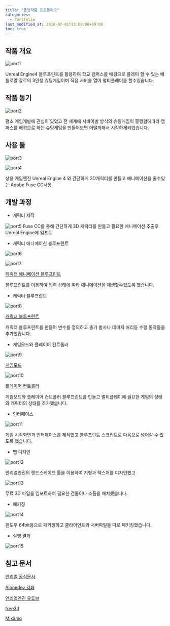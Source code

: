 ```yaml
---
title: "졸업작품 포트폴리오"
categories: 
  - Portfolio
last_modified_at: 2018-07-01T13:00:00+09:00
toc: true
---
```


## 작품 개요

![port1](https://github.com/lesslate/Blog/blob/master/assets/img/Portfolio/port1.png?raw=true)

Unreal Engine4 블루프린트를 활용하여
학교 캠퍼스를 배경으로 플레이 할 수 있는 배틀로얄 장르의 3인칭 슈팅게임이며
직접 서버를 열어 멀티플레이를 할수있습니다.

## 작품 동기

![port2](https://github.com/lesslate/Blog/blob/master/assets/img/Portfolio/port2.png?raw=true)

평소 게임개발에 관심이 있었고 
전 세계에 서바이벌 방식의 슈팅게임이 흥행함에따라 
캠퍼스를 배경으로 하는 슈팅게임을 만들어보면 어떨까해서 시작하게되었습니다.

## 사용 툴

![port3](https://github.com/lesslate/Blog/blob/master/assets/img/Portfolio/port3.jpg?raw=true)

![port4](https://github.com/lesslate/Blog/blob/master/assets/img/Portfolio/port4.jpg?raw=true)

상용 게임엔진 Unreal Engine 4 와 간단하게 3D캐릭터를 만들고 애니메이션을 줄수있는 Adobe Fuse CC사용


## 개발 과정


* 캐릭터 제작

![port5](https://github.com/lesslate/Blog/blob/master/assets/img/Portfolio/port5.png?raw=true)
Fuse CC를 통해 간단하게 3D 캐릭터를 만들고 필요한 애니메이션 추출후 Unreal Engine에 임포트

* 캐릭터 애니메이션 블루프린트

![port6](https://github.com/lesslate/Blog/blob/master/assets/img/Portfolio/port6.png?raw=true)

![port7](https://github.com/lesslate/Blog/blob/master/assets/img/Portfolio/port7.png?raw=true)

[캐릭터 애니메이션 블루프린트](https://blueprintue.com/blueprint/m3v5gjaz/]https://blueprintue.com/blueprint/m3v5gjaz/)


블루프린트를 이용하여 입력 상태에 따라 애니메이션을 재생할수있도록 했습니다.

* 캐릭터 블루프린트

![port8](https://github.com/lesslate/Blog/blob/master/assets/img/Portfolio/port8.png?raw=true)

[캐릭터 블루프린트](https://blueprintue.com/blueprint/weaqoky5/]https://blueprintue.com/blueprint/weaqoky5/) 


캐릭터 블루프린트를 만들어 변수를 정의하고 총기 발사나 데미지 처리등 수행 동작들을 추가했습니다.


* 게임모드와 플레이어 컨트롤러

![port9](https://github.com/lesslate/Blog/blob/master/assets/img/Portfolio/port9.png?raw=true)

[게임모드](https://blueprintue.com/blueprint/shujs03f/]https://blueprintue.com/blueprint/shujs03f/)

![port10](https://github.com/lesslate/Blog/blob/master/assets/img/Portfolio/port10.png?raw=true)

[플레이어 컨트롤러](https://blueprintue.com/blueprint/yq15z1ss/]https://blueprintue.com/blueprint/yq15z1ss/)

게임모드와 플레이어 컨트롤러 블루프린트를 만들고 멀티플레이에 필요한 게임의 상태와 캐릭터의 상태를 추가했습니다.

* 인터페이스

![port11](https://github.com/lesslate/Blog/blob/master/assets/img/Portfolio/port11.png?raw=true)

게임 시작화면과 인터페이스를 제작했고 블루프린트 스크립트로 다음으로 넘어갈 수 있도록 했습니다.

* 맵 디자인

![port12](https://github.com/lesslate/Blog/blob/master/assets/img/Portfolio/port12.png?raw=true)

언리얼엔진의 랜드스케이프 툴을 이용하여 지형과 텍스처를 디자인했고

![port13](https://github.com/lesslate/Blog/blob/master/assets/img/Portfolio/port13.png?raw=true)

무료 3D 파일을 임포트하여 필요한 건물이나 소품을 배치했습니다.

* 패키징

![port14](https://github.com/lesslate/Blog/blob/master/assets/img/Portfolio/port14.png?raw=true)

윈도우 64bit용으로 패키징하고 클라이언트와 서버파일을 따로 패키징했습니다.

* 실행 결과

![port15](https://github.com/lesslate/Blog/blob/master/assets/img/Portfolio/port15.png?raw=true)

## 참고 문서

[언리얼 공식문서](http://api.unrealengine.com/KOR/)

[Alonedev 강좌](https://alonedev.com/)

[언리얼엔진 유튜브](https://www.youtube.com/channel/UCTQY8S4wYR93jkYC649_p0g)

[free3d](https://free3d.com/)

[Mixamo](https://www.mixamo.com/)
